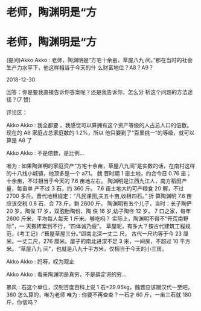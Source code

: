 # 老师，陶渊明是“方

# 老师，陶渊明是“方

(提问)Akko Akko : 老师，陶渊明是“方宅十余亩，草屋八九 间。”那在当时的社会生产力水平下，他这样相当于今天的什 么财富地位？A8？A9？

2018-12-30

回答：你是要我直接告诉你答案呢？还是我告诉你，怎么分 析这个问题的方法途径？(7 赞)

评论区：

Akko Akko : 我全都要 。我感觉可以算拥有这个资产等级的人占总人口的倍数。现在的 A8 家庭占总家庭数的 1.2%，所以 他只要到了“百里挑一”的等级，就可以算是 A8 了

Akko Akko : 不是倍数，是比例...

唯为 : 如果陶渊明的家庭资产“方宅十余亩，草屋八九间”是实数的话，在南村这样的十八线小城镇，他顶多是一个 a7.1。 魏 晋时期 1 亩土地，约合今日 0.76 亩；十余亩，不过相当于今天的 7.6 亩地左右。 陶渊明是江西九江人，南方稻田产量，每亩单 产不过 3 石，约 360 斤。 7.6 亩土地大约可产粮食 20 解，不过 2700 多斤。晋代地租规定：“凡民课田,夫五十亩,收租四石。” 折 算陶渊明 7.6 亩应该交税 0.6 石，合 73 斤，剩 2600 斤。 陶渊明有五个儿子，当时：长子陶俨 20 岁，陶俟 17 岁，双胞胎陶份、陶 佚 16 岁,幼子陶佟 12 岁。 7 口之家，每年 2600 斤米，平均每人每天 1 斤米。够吃吗？ 实际上，陶渊明不得不“开荒南野际”，一 天搬砖累到不行，“四体诚乃疲”。 草屋呢，有多大？按古代建筑工程规范，《考工记》:“葺屋草屋三分。”即南北深一丈二 尺。 古代一尺约等于今 23 厘米。一丈二尺，276 厘米。屋子的南北进深不足 3 米，一间房，不超过 10 平方米。 “草屋八九 间”，也就是八九十平方米，仅相当于今天的小三房。

Akko Akko : 妈呀，叹为观止

Akko Akko : 看来陶渊明是真穷，不是薛定谔的穷...

暴风 : 石这个单位，汉制百度百科上说 1 石=29.95kg，魏晋应该跟汉代一至吧，360 怎么算的，唯为老师 唯为 : 你要不再查查？一石才 60 斤，一亩三石就 180 斤，你信吗？